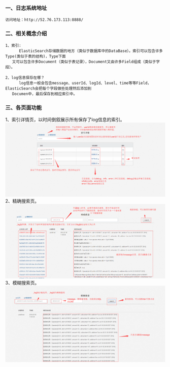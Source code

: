 ### 一、日志系统地址
    访问地址：http://52.76.173.113:8888/
    
### 二、相关概念介绍
    1、索引:
    	  ElasticSearch存储数据的地方（类似于数据库中的DataBase）。索引可以包含许多Type(类似于表的结构)，Type下面
       又可以包含许多Document（类似于表记录），Document又由许多Field组成（类似于字段）。

    2、log信息保存在哪？
    	  log信息一般会包含message、userId、logId、level、time等等Field，ElasticSearch会把每个字段做些处理然后添加到
       Documen中，最后保存到相应索引中。

### 三、各页面功能
1、索引详情页，以时间倒叙展示所有保存了log信息的索引。
![index](https://github.com/JavaServerGroup/notes/blob/master/%E6%97%A5%E5%BF%97%E7%B3%BB%E7%BB%9F/index.png)
2、精确搜索页。
![accurate-search](https://github.com/JavaServerGroup/notes/blob/master/%E6%97%A5%E5%BF%97%E7%B3%BB%E7%BB%9F/accurate-search.png)
3、模糊搜索页。
![fuzzy-search](https://github.com/JavaServerGroup/notes/blob/master/%E6%97%A5%E5%BF%97%E7%B3%BB%E7%BB%9F/fuzzy-search.png)

	
